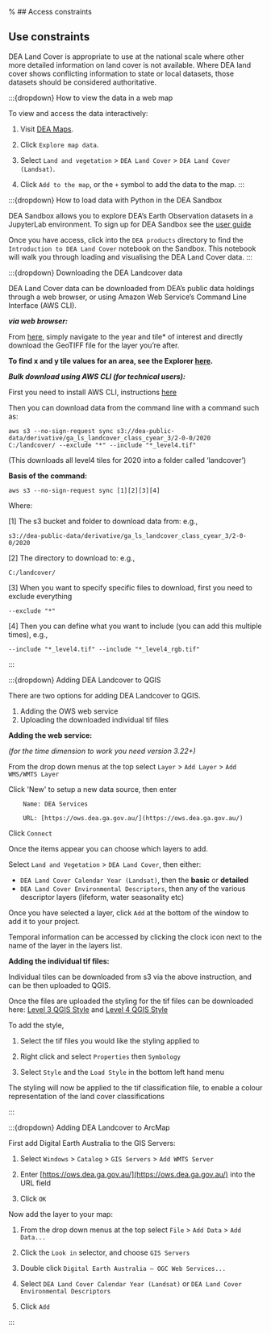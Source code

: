 % ## Access constraints

## Use constraints

DEA Land Cover is appropriate to use at the national scale where other more detailed information on land cover is not available. Where DEA land cover shows conflicting information to state or local datasets, those datasets should be considered authoritative.

:::{dropdown} How to view the data in a web map

To view and access the data interactively:
1) Visit [DEA Maps](https://maps.dea.ga.gov.au).

2) Click `Explore map data`.

3) Select `Land and vegetation` > `DEA Land Cover` > `DEA Land Cover (Landsat)`. 

5) Click `Add to the map`, or the `+` symbol to add the data to the map.
:::

:::{dropdown} How to load data with Python in the DEA Sandbox

DEA Sandbox allows you to explore DEA’s Earth Observation datasets in a JupyterLab environment. To sign up for DEA Sandbox see the [user guide](/guides/setup/Sandbox/sandbox/)

Once you have access, click into the `DEA products` directory to find the `Introduction to DEA Land Cover` notebook on the Sandbox. This notebook will walk you through loading and visualising the DEA Land Cover data.
:::

:::{dropdown} Downloading the DEA Landcover data

DEA Land Cover data can be downloaded from DEA’s public data holdings through a web browser, or using Amazon Web Service’s Command Line Interface (AWS CLI). 

***via web browser:***

From [here](https://data.dea.ga.gov.au/?prefix=derivative/ga_ls_landcover_class_cyear_3/2-0-0/), simply navigate to the year and tile* of interest and directly download the GeoTIFF file for the layer you’re after.

**To find x and y tile values for an area, see the Explorer [here](https://explorer.dea.ga.gov.au/products/ga_ls_landcover_class_cyear_3).**

***Bulk download using AWS CLI (for technical users):***

First you need to install AWS CLI, instructions [here](https://docs.aws.amazon.com/cli/latest/userguide/getting-started-install.html)

Then you can download data from the command line with a command such as:  
```
aws s3 --no-sign-request sync s3://dea-public-data/derivative/ga_ls_landcover_class_cyear_3/2-0-0/2020  C:/landcover/ --exclude "*" --include "*_level4.tif"
```

(This downloads all level4 tiles for 2020 into a folder called ‘landcover’)

**Basis of the command:**
```
aws s3 --no-sign-request sync [1][2][3][4]
```
Where:

[1] The s3 bucket and folder to download data from: e.g.,
```
s3://dea-public-data/derivative/ga_ls_landcover_class_cyear_3/2-0-0/2020
```
[2] The directory to download to: e.g.,
```
C:/landcover/
```
[3] When you want to specify specific files to download, first you need to exclude everything
```
--exclude "*"
```
[4] Then you can define what you want to include (you can add this multiple times), e.g.,
```
--include "*_level4.tif" --include "*_level4_rgb.tif"
```
:::

:::{dropdown} Adding DEA Landcover to QGIS

There are two options for adding DEA Landcover to QGIS.

1. Adding the OWS web service
2. Uploading the downloaded individual tif files 

**Adding the web service:**

*(for the time dimension to work you need version 3.22+)*

From the drop down menus at the top select `Layer` > `Add Layer` > `Add WMS/WMTS Layer`

Click 'New' to setup a new data source, then enter
```
    Name: DEA Services

    URL: [https://ows.dea.ga.gov.au/](https://ows.dea.ga.gov.au/)
```
Click `Connect`

Once the items appear you can choose which layers to add.

Select `Land and Vegetation` > `DEA Land Cover`, then either:

* `DEA Land Cover Calendar Year (Landsat)`, then the **basic** or **detailed**
* `DEA Land Cover Environmental Descriptors`, then any of the various descriptor layers (lifeform, water seasonality etc)

Once you have selected a layer, click `Add` at the bottom of the window to add it to your project.

Temporal information can be accessed by clicking the clock icon next to the name of the layer in the layers list.

**Adding the individual tif files:**

Individual tiles can be downloaded from s3 via the above instruction, and can be then uploaded to QGIS.

Once the files are uploaded the styling for the tif files can be downloaded here: [Level 3 QGIS Style](https://dea-public-data-dev.s3.ap-southeast-2.amazonaws.com/derivative/ga_ls_landcover_class_cyear_3/ga_ls_landcover_class_cyear_3_style.qml) and [Level 4 QGIS Style](https://dea-public-data-dev.s3.ap-southeast-2.amazonaws.com/derivative/ga_ls_landcover_class_cyear_3/ga_ls_landcover_class_cyear_4_style.qml)

To add the style,

1. Select the tif files you would like the styling applied to

2. Right click and select `Properties` then `Symbology`

3. Select `Style` and the `Load Style` in the bottom left hand menu

The styling will now be applied to the tif classification file, to enable a colour representation of the land cover classifications

:::

:::{dropdown} Adding DEA Landcover to ArcMap

First add Digital Earth Australia to the GIS Servers:

1. Select `Windows` > `Catalog` > `GIS Servers` > `Add WMTS Server`

2. Enter [https://ows.dea.ga.gov.au/](https://ows.dea.ga.gov.au/) into the URL field

3. Click `OK`

Now add the layer to your map:

1. From the drop down menus at the top select `File` > `Add Data` > `Add Data...`

2. Click the `Look in` selector, and choose `GIS Servers`

3. Double click `Digital Earth Australia – OGC Web Services...`

4. Select `DEA Land Cover Calendar Year (Landsat)` or `DEA Land Cover Environmental Descriptors`

5. Click `Add`

:::
